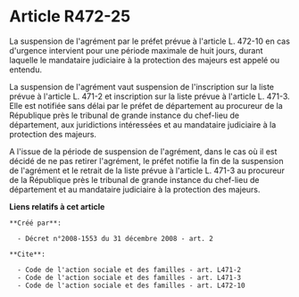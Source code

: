 # Article R472-25

La suspension de l'agrément par le préfet prévue à l'article L. 472-10 en cas d'urgence intervient pour une période maximale
de huit jours, durant laquelle le mandataire judiciaire à la protection des majeurs est appelé ou entendu. 

La suspension de l'agrément vaut suspension de l'inscription sur la liste prévue à l'article L. 471-2 et inscription sur la
liste prévue à l'article L. 471-3. Elle est notifiée sans délai par le préfet de département au procureur de la République
près le tribunal de grande instance du chef-lieu de département, aux juridictions intéressées et au mandataire judiciaire à
la protection des majeurs.

A l'issue de la période de suspension de l'agrément, dans le cas où il est décidé de ne pas retirer l'agrément, le préfet
notifie la fin de la suspension de l'agrément et le retrait de la liste prévue à l'article L. 471-3 au procureur de la
République près le tribunal de grande instance du chef-lieu de département et au mandataire judiciaire à la protection des
majeurs.

**Liens relatifs à cet article**

	**Créé par**:

	  - Décret n°2008-1553 du 31 décembre 2008 - art. 2

	**Cite**:

	  - Code de l'action sociale et des familles - art. L471-2
	  - Code de l'action sociale et des familles - art. L471-3
	  - Code de l'action sociale et des familles - art. L472-10
